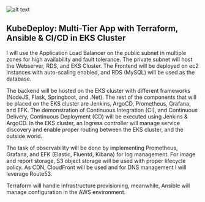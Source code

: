 ![alt text](</home/amirul/interview/aws project.png>)     

## KubeDeploy: Multi-Tier App with Terraform, Ansible & CI/CD in EKS Cluster

I will use the Application Load Balancer on the public subnet in multiple zones for high availability and fault tolerance. The private subnet will host the Webserver, RDS, and EKS Cluster. The Frontend will be deployed on ec2  instances with auto-scaling enabled, and RDS (MySQL) will be used as the database.

The backend will be hosted on the EKS cluster with different frameworks (NodeJS, Flask, Springboot, and .Net). The rest of the components that will be placed on the EKS cluster are Jenkins, ArgoCD, Prometheus, Grafana, and EFK. The demonstration of Continuous Integration (CI), and Continuous Delivery, Continuous Deployment (CD) will be executed using Jenkins & ArgoCD. In the EKS cluster, an Ingress controller will manage service discovery and enable proper routing between the  EKS cluster, and the outside world.

The task of observability will be done by implementing Prometheus, Grafana, and EFK (Elastic, Fluentd, Kibana) for log management. For image and report storage, S3 object storage will be used with proper lifecycle policy. As CDN, CloudFront will be used and for DNS management I will leverage Route53.

Terraform will handle infrastructure provisioning, meanwhile, Ansible will manage configuration in the AWS environment.
